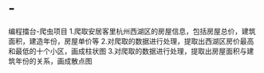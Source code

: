 # -
编程擂台-爬虫项目
1.爬取安居客里杭州西湖区的房屋信息，包括房屋总价，建筑面积，建造年份，房屋单价等 2.对爬取的数据进行处理，提取出西湖区房价最高和最低的十个小区，画成柱状图 3.对爬取的数据进行处理，提取出房屋面积与建筑年份的关系，画成散点图 

